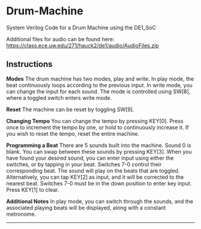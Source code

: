 # Drum-Machine
System Verilog Code for a Drum Machine using the DE1_SoC

Additional files for audio can be found here: https://class.ece.uw.edu/271/hauck2/de1/audio/AudioFiles.zip

## Instructions

**Modes**
The drum machine has two modes, play and write.  In play mode, the beat continuously loops according to the previous input. In write mode, you can change the input for each sound. The mode is controlled using SW[8], where a toggled switch enters write mode. 

**Reset**
The machine can be reset by toggling SW[9]. 

**Changing Tempo**
You can change the tempo by pressing KEY[0]. Press once to increment the tempo by one, or hold to continuously increase it. If you wish to reset the tempo, reset the entire machine. 

**Programming a Beat**
There are 5 sounds built into the machine. Sound 0 is blank. You can swap between these sounds by pressing KEY[3]. When you have found your desired sound, you can enter input using either the switches, or by tapping in your beat. Switches 7-0 control their corresponding beat. The sound will play on the beats that are toggled. Alternatively, you can tap KEY[2] as input, and it will be corrected to the nearest beat. Switches 7-0 must be in the down position to enter key input. Press KEY[1] to clear. 

**Additional Notes**
In play mode, you can switch through the sounds, and the associated playing beats will be displayed, along with a constant metronome. 
****
